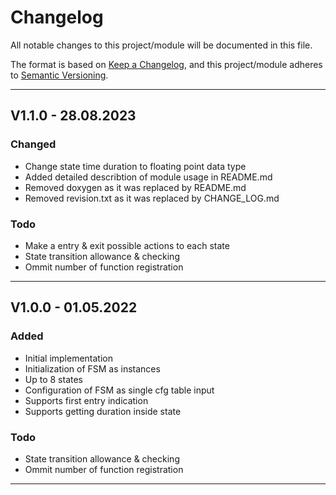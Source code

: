 # Changelog
All notable changes to this project/module will be documented in this file.

The format is based on [Keep a Changelog](https://keepachangelog.com/en/1.0.0/),
and this project/module adheres to [Semantic Versioning](https://semver.org/spec/v2.0.0.html).

---
## V1.1.0 - 28.08.2023

### Changed
 - Change state time duration to floating point data type 
 - Added detailed describtion of module usage in README.md
 - Removed doxygen as it was replaced by README.md
 - Removed revision.txt as it was replaced by CHANGE_LOG.md

### Todo
 - Make a entry & exit possible actions to each state
 - State transition allowance & checking
 - Ommit number of function registration

---
## V1.0.0 - 01.05.2022

### Added
 - Initial implementation
 - Initialization of FSM as instances
 - Up to 8 states
 - Configuration of FSM as single cfg table input
 - Supports first entry indication
 - Supports getting duration inside state

### Todo
 - State transition allowance & checking
 - Ommit number of function registration

---